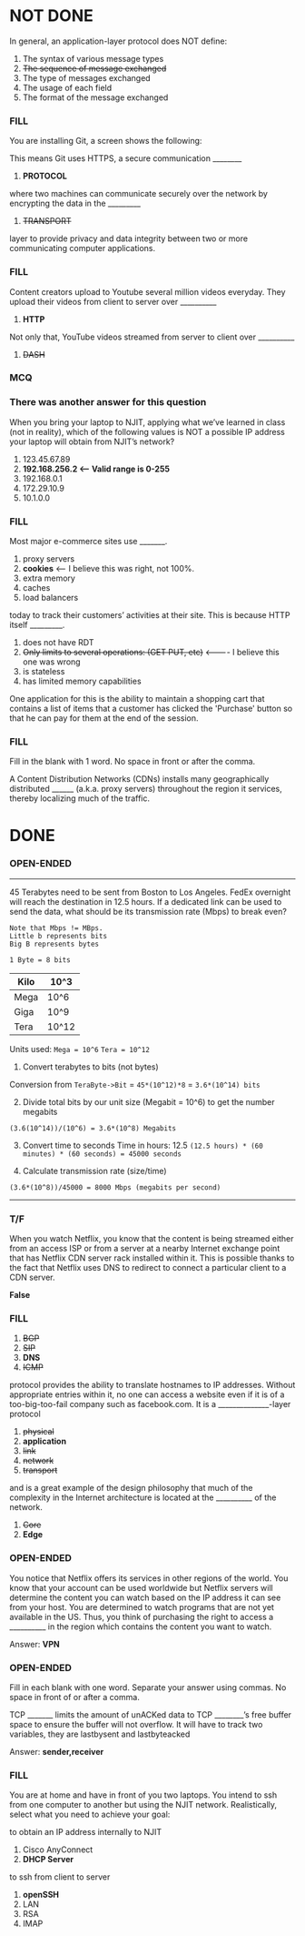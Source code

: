 # NOT DONE
In general, an application-layer protocol does NOT define:

1. The syntax of various message types
2. ~~The sequence of message exchanged~~
3. The type of messages exchanged
4. The usage of each field
5. The format of the message exchanged

### FILL
You are installing Git, a screen shows the following:

This means Git uses HTTPS, a secure communication ________

1. **PROTOCOL**

where two machines can communicate securely over the network by encrypting the data in the _________

1. ~~TRANSPORT~~

layer to provide privacy and data integrity between two or more communicating computer applications.

### FILL
Content creators upload to Youtube several million videos everyday. 
They upload their videos from client to server over __________

1. **HTTP**

Not only that, YouTube videos streamed from server to client over  __________
1. ~~DASH~~

### MCQ
### There was another answer for this question
When you bring your laptop to NJIT, applying what we’ve learned in class (not in reality), 
which of the following values is NOT a possible IP address your laptop will obtain from NJIT’s network?
1. 123.45.67.89
2. **192.168.256.2 <-- Valid range is 0-255**
3. 192.168.0.1
4. 172.29.10.9
5. 10.1.0.0

### FILL
Most major e-commerce sites use _______.

1. proxy servers
2. **cookies** <-- I believe this was right, not 100%.
3. extra memory
4. caches
5. load balancers

today to track their customers’ activities at their site.  This is because HTTP itself  _________.

1. does not have RDT
2. ~~Only limits to several operations: (GET PUT, etc)~~ <---- I believe this one was wrong
3. is stateless
4. has limited memory capabilities

One application for this is the ability to maintain a shopping 
cart that contains a list of items that a customer has clicked the 'Purchase' button so that 
he can pay for them at the end of the session.

### FILL
Fill in the blank with 1 word. No space in front or after the comma.

A Content Distribution Networks (CDNs) installs many geographically 
distributed ______ (a.k.a. proxy servers) throughout the region it services, 
thereby localizing much of the traffic.



# DONE

### OPEN-ENDED
---------------------
45 Terabytes need to be sent from Boston to Los Angeles. FedEx overnight will reach the destination in 12.5 hours. If a dedicated link can be used to send the data, what should be its transmission rate (Mbps) 
to break even?


```
Note that Mbps != MBps. 
Little b represents bits
Big B represents bytes

1 Byte = 8 bits
```

| Kilo | 10^3  |
|------|-------|
| Mega | 10^6  |
| Giga | 10^9  |
| Tera | 10^12 |

Units used:
``Mega = 10^6``
``Tera = 10^12``

1. Convert terabytes to bits (not bytes)

Conversion from ``TeraByte->Bit`` = ``45*(10^12)*8`` = ``3.6*(10^14) bits``

2. Divide total bits by our unit size (Megabit = 10^6) to get the number megabits

``(3.6(10^14))/(10^6) = 3.6*(10^8) Megabits``

3. Convert time to seconds
Time in hours: 12.5
``(12.5 hours) * (60 minutes) * (60 seconds) = 45000 seconds``

4. Calculate transmission rate (size/time)

``(3.6*(10^8))/45000 = 8000 Mbps (megabits per second)``




---------------------

### T/F
When you watch Netflix, you know that the content is being streamed either from an access ISP or  from a server at a nearby Internet exchange point that has Netflix CDN server rack installed within it. This is possible thanks to the fact that Netflix uses DNS to redirect to connect a particular client to a CDN server.

**False**

### FILL
1. ~~BGP~~
2. ~~SIP~~
3. **DNS**
4. ~~ICMP~~

protocol provides the ability to translate hostnames to IP addresses. 
Without appropriate entries within it, no one can access a website even if it is of a too-big-too-fail 
company such as facebook.com. 
It is a  ______________-layer protocol

1. ~~physical~~
2. **application**
3. ~~link~~
4. ~~network~~
5. ~~transport~~

and is a great example of the design philosophy that much of the complexity in the 
Internet architecture is located at the  __________ of the network.

1. ~~Core~~
2. **Edge**


### OPEN-ENDED
You notice that Netflix offers its services in other regions of the world. 
You know that your account can be used worldwide but Netflix servers will determine the content you can 
watch based on the IP address it can see from your host. You are determined to watch programs that are not 
yet available in the US. Thus, you think of purchasing the right to access 
a __________ in the region which contains the content you want to watch.

Answer: 
**VPN**

### OPEN-ENDED
Fill in each blank with one word. Separate your answer using commas. No space in front of or after a comma.

TCP _______ limits the amount of unACKed data to TCP ________’s 
free buffer space to ensure the buffer will not overflow. It will have to track two variables, 
they are lastbysent and lastbyteacked

Answer: 
**sender,receiver**

### FILL
You are at home and have in front of you two laptops. You intend to ssh from one computer to another but using the NJIT network. 
Realistically, select what you need to achieve your goal:

to obtain an IP address internally to NJIT
1. Cisco AnyConnect
2. **DHCP Server**

to ssh from client to server
1. **openSSH**
2. LAN
3. RSA
4. IMAP